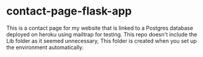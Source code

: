 # contact-page-flask-app
This is a contact page for my website that is linked to a Postgres database deployed on heroku using mailtrap for testing. This repo doesn't include the Lib folder as it seemed unnecessary, This folder is created when you set up the environment automatically.
